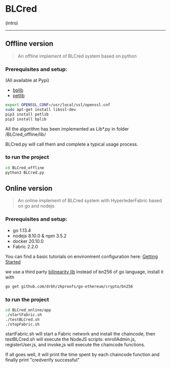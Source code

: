 # BLCred

(intro)

---

## Offline version

> An offline implement of BLCred system based on python

### Prerequisites and setup:

(All available at Pypi)

* [bplib](https://github.com/gdanezis/bplib)
* [petlib](https://github.com/gdanezis/petlib)

``` bash
export OPENSSL_CONF=/usr/local/ssl/openssl.cnf
sudo apt-get install libssl-dev
pip3 install petlib
pip3 install bplib
```


All the algorithm has been implemented as Lib*.py in folder /BLCred_offline/lib/

BLCred.py will call them and complete a typical usage process.

### to run the project

``` bash
cd BLCred_offline
python3 BLCred.py
```

## Online version

> An online implement of BLCred system with HyperlederFabric based on go and nodejs

### Prerequisites and setup:

* go 1.13.4
* nodejs 8.10.0 & npm 3.5.2
* docker 20.10.0
* Fabric 2.2.0

You can find a basic tutorials on environment configuration here: [Getting Started](https://hyperledger-fabric.readthedocs.io/en/latest/getting_started.html)

we use a third party [bilinearity lib](https://github.com/drbh/zkproofs/tree/master/go-ethereum/crypto/bn256) instead of bn256 of go language, install it with

```bash
go get github.com/drbh/zkproofs/go-ethereum/crypto/bn256
```

### to run the project

```bash
cd BLCred_online/app
./startFabric.sh
./testBLCred.sh
./stopFabric.sh
```

startFabric.sh will start a Fabric network and install the chaincode, then testBLCred.sh will execute the NodeJS scripts: enrollAdmin.js, registerUser.js, and invoke,js will execute the chaincode functions.

If all goes well, it will print the time spent by each chaincode function and finally print "credverify successful"
